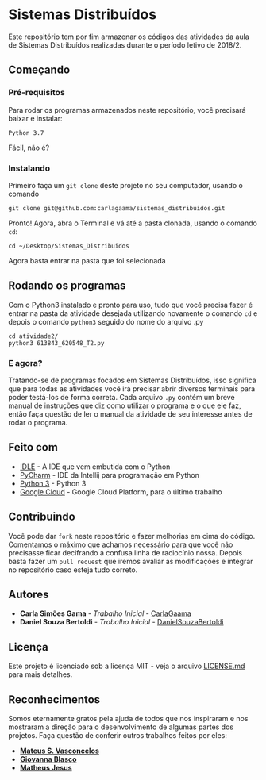 # Sistemas Distribuídos

Este repositório tem por fim armazenar os códigos das atividades da aula de Sistemas Distribuídos realizadas durante o período letivo de 2018/2.

## Começando
### Pré-requisitos

Para rodar os programas armazenados neste repositório, você precisará baixar e instalar:

```
Python 3.7
```

Fácil, não é?

### Instalando

Primeiro faça um ```git clone``` deste projeto no seu computador, usando o comando

```
git clone git@github.com:carlagaama/sistemas_distribuidos.git
```

Pronto! Agora, abra o Terminal e vá até a pasta clonada, usando o comando ```cd```:

```
cd ~/Desktop/Sistemas_Distribuidos
```

Agora basta entrar na pasta que foi selecionada 

## Rodando os programas

Com o Python3 instalado e pronto para uso, tudo que você precisa fazer é entrar na pasta da atividade desejada utilizando novamente o comando ```cd``` e depois o comando ```python3``` seguido do nome do arquivo .py

```
cd atividade2/
python3 613843_620548_T2.py
```

### E agora?

Tratando-se de programas focados em Sistemas Distribuídos, isso significa que para todas as atividades você irá precisar abrir diversos terminais para poder testá-los de forma correta. Cada arquivo ```.py``` contém um breve manual de instruções que diz como utilizar o programa e o que ele faz, então faça questão de ler o manual da atividade de seu interesse antes de rodar o programa.

## Feito com

* [IDLE](https://www.python.org/downloads/) - A IDE que vem embutida com o Python
* [PyCharm](https://www.jetbrains.com/pycharm/) - IDE da Intellij para programação em Python
* [Python 3](https://www.python.org/download/releases/3.0/) - Python 3
* [Google Cloud](https://cloud.google.com/) - Google Cloud Platform, para o último trabalho

## Contribuindo

Você pode dar ```fork``` neste repositório e fazer melhorias em cima do código. Comentamos o máximo que achamos necessário para que você não precisasse ficar decifrando a confusa linha de raciocínio nossa. Depois basta fazer um ```pull request``` que iremos avaliar as modificações e integrar no repositório caso esteja tudo correto.

## Autores

* **Carla Simões Gama** - *Trabalho Inicial* - [CarlaGaama](https://github.com/carlagaama)
* **Daniel Souza Bertoldi** - *Trabalho Inicial* - [DanielSouzaBertoldi](https://github.com/DanielSouzaBertoldi)

## Licença

Este projeto é licenciado sob a licença MIT - veja o arquivo [LICENSE.md](LICENSE.md) para mais detalhes.

## Reconhecimentos

Somos eternamente gratos pela ajuda de todos que nos inspiraram e nos mostraram a direção para o desenvolvimento de algumas partes dos projetos. Faça questão de conferir outros trabalhos feitos por eles:

* [**Mateus S. Vasconcelos**](https://github.com/mattvasc)
* [**Giovanna Blasco**](https://github.com/gioblasco)
* [**Matheus Jesus**](https://github.com/matheusjesus)
